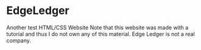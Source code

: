 # EdgeLedger
Another test HTML/CSS Website
Note that this website was made with a tutorial and thus I do not own any of this material.
Edge Ledger is not a real company.
